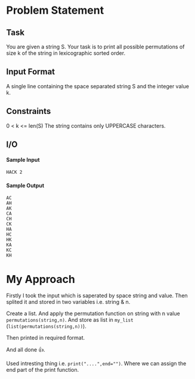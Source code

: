 # Problem Statement
## Task
You are given a string S.
Your task is to print all possible permutations of size k of the string in lexicographic sorted order.
## Input Format
A single line containing the space separated string S and the integer value k.
## Constraints
0 < k <= len(S)
The string contains only UPPERCASE characters.
## I/O
#### Sample Input
`HACK 2`
#### Sample Output
`AC`  
`AH`  
`AK`  
`CA`  
`CH`  
`CK`  
`HA`  
`HC`  
`HK`  
`KA`  
`KC`  
`KH`

# My Approach

Firstly I took the input which is saperated by space string and value.
Then splited it and stored in two variables i.e. string & n.  

Create a list.
And apply the permutation function on string with n value `permutations(string,n)`.
And store as list in `my_list` (`list(permutations(string,n))`).

Then printed in required format.

And all done 👍.


Used intresting thing i.e. `print("....",end="")`.
Where we can assign the end part of the print function.

